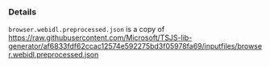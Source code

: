 ### Details

`browser.webidl.preprocessed.json` is a copy of https://raw.githubusercontent.com/Microsoft/TSJS-lib-generator/af6833fdf62ccac12574e592275bd3f05978fa69/inputfiles/browser.webidl.preprocessed.json
